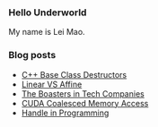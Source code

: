 ### Hello Underworld

My name is Lei Mao.


### Blog posts

<!-- BLOG-POST-LIST:START -->
- [C++ Base Class Destructors](https://leimao.github.io/blog/CPP-Base-Class-Destructors/)
- [Linear VS Affine](https://leimao.github.io/blog/Linear-VS-Affine/)
- [The Boasters in Tech Companies](https://leimao.github.io/blog/The-Boasters-In-Tech-Companies/)
- [CUDA Coalesced Memory Access](https://leimao.github.io/blog/CUDA-Coalesced-Memory-Access/)
- [Handle in Programming](https://leimao.github.io/blog/Handle-In-Programming/)
<!-- BLOG-POST-LIST:END -->

<!--
**leimao/leimao** is a ✨ _special_ ✨ repository because its `README.md` (this file) appears on your GitHub profile.

Here are some ideas to get you started:

- 🔭 I’m currently working on ...
- 🌱 I’m currently learning ...
- 👯 I’m looking to collaborate on ...
- 🤔 I’m looking for help with ...
- 💬 Ask me about ...
- 📫 How to reach me: ...
- 😄 Pronouns: ...
- ⚡ Fun fact: ...
-->
